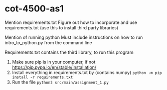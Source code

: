 # cot-4500-as1
Mention requirements.txt
  Figure out how to incorporate and use requirements.txt (use this to install third party libraries)

Mention of running python
  Must include instructions on how to run intro_to_python.py from the command line


Requirements.txt contains the third library, to run this program
1. Make sure pip is in your computer, if not 
https://pip.pypa.io/en/stable/installation/
2. Install everything in requirements.txt by (contains numpy)
```python -m pip install -r requirements.txt```
3. Run the file
```python3 src/main/assignment_1.py```
